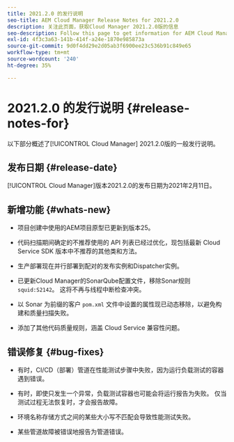 ```yaml
---
title: 2021.2.0 的发行说明
seo-title: AEM Cloud Manager Release Notes for 2021.2.0
description: 关注此页面，获取Cloud Manager 2021.2.0版的信息
seo-description: Follow this page to get information for AEM Cloud Manager Release 2021.2.0
exl-id: 4f3c3a63-141b-414f-a24e-1870e985873a
source-git-commit: 9d0f4dd29e2d05ab3f6900ee23c536b91c849e65
workflow-type: tm+mt
source-wordcount: '240'
ht-degree: 35%

---
```


# 2021.2.0 的发行说明 {#release-notes-for}

以下部分概述了[!UICONTROL Cloud Manager] 2021.2.0版的一般发行说明。

## 发布日期 {#release-date}

[!UICONTROL Cloud Manager]版本2021.2.0的发布日期为2021年2月11日。

## 新增功能 {#whats-new}

* 项目创建中使用的AEM项目原型已更新到版本25。

* 代码扫描期间确定的不推荐使用的 API 列表已经过优化，现包括最新 Cloud Service SDK 版本中不推荐的其他类和方法。

* 生产部署现在并行部署到配对的发布实例和Dispatcher实例。

* 已更新Cloud Manager的SonarQube配置文件，移除Sonar规则`squid:S2142`。 这将不再与线程中断检查冲突。

* 以 Sonar 为前缀的客户 `pom.xml` 文件中设置的属性现已动态移除，以避免构建和质量扫描失败。

* 添加了其他代码质量规则，涵盖 Cloud Service 兼容性问题。

## 错误修复 {#bug-fixes}

* 有时，CI/CD（部署）管道在性能测试步骤中失败，因为运行负载测试的容器遇到错误。

* 有时，即使只发生一个异常，负载测试容器也可能会将运行报告为失败。 仅当测试过程无法恢复时，才会报告故障。

* 环境名称存储方式之间的某些大小写不匹配会导致性能测试失败。

* 某些管道故障被错误地报告为管道错误。
